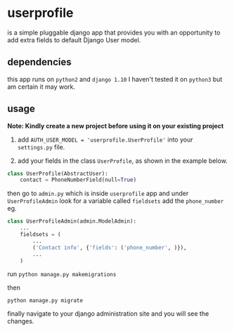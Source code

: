 # userprofile
is a simple pluggable django app that provides you with an opportunity to 
add extra fields to default Django User model.

## dependencies
this app runs on `python2` and `django 1.10`
I haven't tested it on `python3` but am certain it may work.

usage
-----

**Note: Kindly create a new project before using it on your existing project**


1. add `AUTH_USER_MODEL = 'userprofile.UserProfile'` into your `settings.py` file.

2. add your fields in the class `UserProfile`, as shown in the example below.

```python
class UserProfile(AbstractUser):
    contact = PhoneNumberField(null=True)
```

then go to `admin.py` which is inside `userprofile` app and under `UserProfileAdmin` look for a variable called 
`fieldsets` add the `phone_number` eg.

```python
class UserProfileAdmin(admin.ModelAdmin):
    ...
    fieldsets = (
        ...
        ('Contact info', {'fields': ('phone_number', )}),
        ...
    )
```

run `python manage.py makemigrations`

then

`python manage.py migrate`

finally navigate to your django administration site and you will see the changes.



